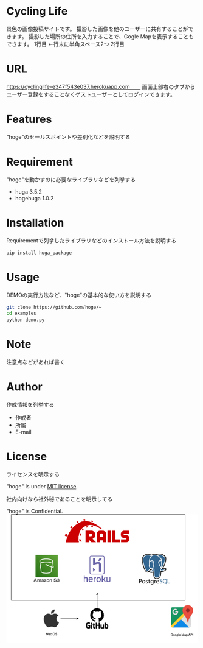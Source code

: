 # Cycling Life
景色の画像投稿サイトです。
撮影した画像を他のユーザーに共有することができます。
撮影した場所の住所を入力することで、Gogle Mapを表示することもできます。
1行目 ←行末に半角スペース2つ
2行目

 
# URL
 https://cyclinglife-e347f543e037.herokuapp.com　　
画面上部右のタブからユーザー登録をすることなくゲストユーザーとしてログインできます。
 
# Features
 
"hoge"のセールスポイントや差別化などを説明する
 
# Requirement
 
"hoge"を動かすのに必要なライブラリなどを列挙する
 
* huga 3.5.2
* hogehuga 1.0.2
 
# Installation
 
Requirementで列挙したライブラリなどのインストール方法を説明する
 
```bash
pip install huga_package
```
 
# Usage
 
DEMOの実行方法など、"hoge"の基本的な使い方を説明する
 
```bash
git clone https://github.com/hoge/~
cd examples
python demo.py
```
 
# Note
 
注意点などがあれば書く
 
# Author
 
作成情報を列挙する
 
* 作成者
* 所属
* E-mail
 
# License
ライセンスを明示する
 
"hoge" is under [MIT license](https://en.wikipedia.org/wiki/MIT_License).
 
社内向けなら社外秘であることを明示してる
 
"hoge" is Confidential.
![railsApp.drawio.png](./railsApp.drawio.png)
